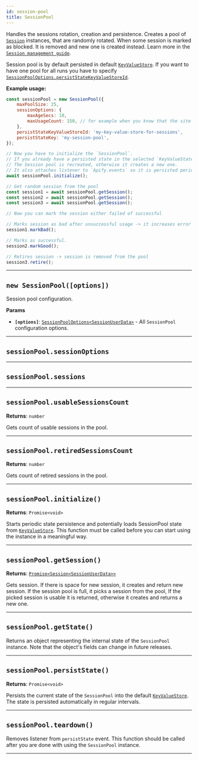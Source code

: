 ```yaml
---
id: session-pool
title: SessionPool
---
```


<a name="sessionpool"></a>

Handles the sessions rotation, creation and persistence. Creates a pool of [`Session`](/docs/api/session) instances, that are randomly rotated. When
some session is marked as blocked. It is removed and new one is created instead. Learn more in the
[`Session management guide`](/docs/guides/session-management).

Session pool is by default persisted in default [`KeyValueStore`](/docs/api/key-value-store). If you want to have one pool for all runs you have to
specify [`SessionPoolOptions.persistStateKeyValueStoreId`](/docs/typedefs/session-pool-options#persiststatekeyvaluestoreid).

**Example usage:**

```javascript
const sessionPool = new SessionPool({
    maxPoolSize: 25,
    sessionOptions: {
        maxAgeSecs: 10,
        maxUsageCount: 150, // for example when you know that the site blocks after 150 requests.
    },
    persistStateKeyValueStoreId: 'my-key-value-store-for-sessions',
    persistStateKey: 'my-session-pool',
});

// Now you have to initialize the `SessionPool`.
// If you already have a persisted state in the selected `KeyValueState`.
// The Session pool is recreated, otherwise it creates a new one.
// It also attaches listener to `Apify.events` so it is persisted periodically and not after every change.
await sessionPool.initialize();

// Get random session from the pool
const session1 = await sessionPool.getSession();
const session2 = await sessionPool.getSession();
const session3 = await sessionPool.getSession();

// Now you can mark the session either failed of successful

// Marks session as bad after unsuccessful usage -> it increases error count (soft retire)
session1.markBad();

// Marks as successful.
session2.markGood();

// Retires session -> session is removed from the pool
session3.retire();
```

---

<a name="exports.sessionpool"></a>

## `new SessionPool([options])`

Session pool configuration.

**Params**

-   **`[options]`**: [`SessionPoolOptions<SessionUserData>`](/docs/typedefs/session-pool-options) - All `SessionPool` configuration options.

---

<a name="sessionoptions"></a>

## `sessionPool.sessionOptions`

---

<a name="sessions"></a>

## `sessionPool.sessions`

---

<a name="usablesessionscount"></a>

## `sessionPool.usableSessionsCount`

**Returns**: `number`

Gets count of usable sessions in the pool.

---

<a name="retiredsessionscount"></a>

## `sessionPool.retiredSessionsCount`

**Returns**: `number`

Gets count of retired sessions in the pool.

---

<a name="initialize"></a>

## `sessionPool.initialize()`

**Returns**: `Promise<void>`

Starts periodic state persistence and potentially loads SessionPool state from [`KeyValueStore`](/docs/api/key-value-store). This function must be
called before you can start using the instance in a meaningful way.

---

<a name="getsession"></a>

## `sessionPool.getSession()`

**Returns**: [`Promise<Session<SessionUserData>>`](/docs/api/session)

Gets session. If there is space for new session, it creates and return new session. If the session pool is full, it picks a session from the pool, If
the picked session is usable it is returned, otherwise it creates and returns a new one.

---

<a name="getstate"></a>

## `sessionPool.getState()`

Returns an object representing the internal state of the `SessionPool` instance. Note that the object's fields can change in future releases.

---

<a name="persiststate"></a>

## `sessionPool.persistState()`

**Returns**: `Promise<void>`

Persists the current state of the `SessionPool` into the default [`KeyValueStore`](/docs/api/key-value-store). The state is persisted automatically in
regular intervals.

---

<a name="teardown"></a>

## `sessionPool.teardown()`

Removes listener from `persistState` event. This function should be called after you are done with using the `SessionPool` instance.

---
